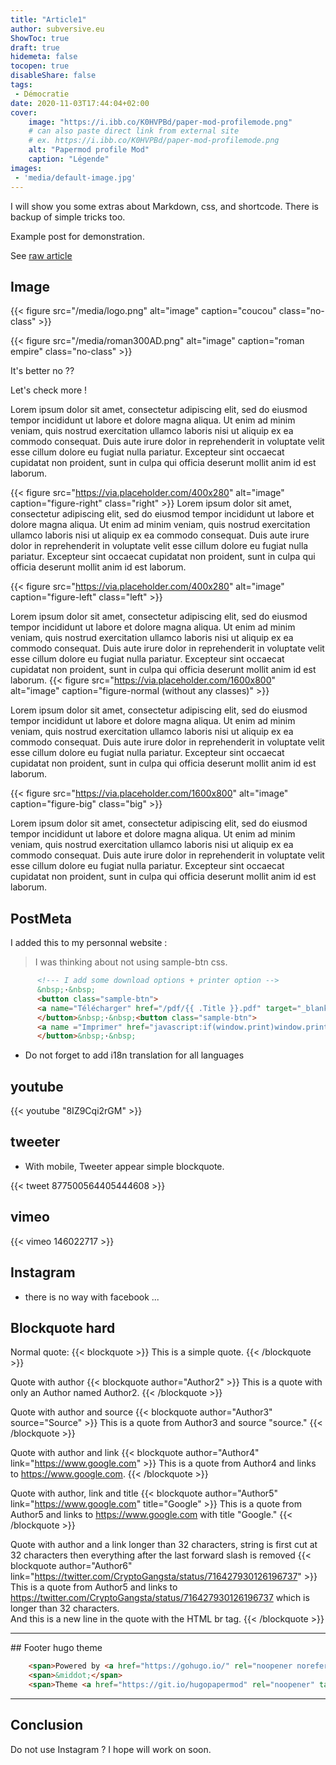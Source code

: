 ```yaml
---
title: "Article1"
author: subversive.eu
ShowToc: true
draft: true
hidemeta: false
tocopen: true
disableShare: false
tags:
 - Démocratie
date: 2020-11-03T17:44:04+02:00
cover:
    image: "https://i.ibb.co/K0HVPBd/paper-mod-profilemode.png"
    # can also paste direct link from external site
    # ex. https://i.ibb.co/K0HVPBd/paper-mod-profilemode.png
    alt: "Papermod profile Mod"
    caption: "Légende"
images:
 - 'media/default-image.jpg'
---
```


I will show you some extras about Markdown, css, and shortcode.
There is backup of simple tricks too.

<!--more-->

Example post for demonstration.


See [raw article](https://raw.githubusercontent.com/subversive-eu/hugo-subversive/exampleSite/content/posts/example.md)

## Image

{{< figure src="/media/logo.png" alt="image" caption="coucou" class="no-class" >}}

{{< figure src="/media/roman300AD.png" alt="image" caption="roman empire" class="no-class" >}}

It's better no ??

Let's check more !


Lorem ipsum dolor sit amet, consectetur adipiscing elit, sed do eiusmod tempor incididunt ut labore et dolore magna aliqua. Ut enim ad minim veniam, quis nostrud exercitation ullamco laboris nisi ut aliquip ex ea commodo consequat. Duis aute irure dolor in reprehenderit in voluptate velit esse cillum dolore eu fugiat nulla pariatur. Excepteur sint occaecat cupidatat non proident, sunt in culpa qui officia deserunt mollit anim id est laborum.


{{< figure src="https://via.placeholder.com/400x280" alt="image" caption="figure-right" class="right" >}}
Lorem ipsum dolor sit amet, consectetur adipiscing elit, sed do eiusmod tempor incididunt ut labore et dolore magna aliqua. Ut enim ad minim veniam, quis nostrud exercitation ullamco laboris nisi ut aliquip ex ea commodo consequat. Duis aute irure dolor in reprehenderit in voluptate velit esse cillum dolore eu fugiat nulla pariatur. Excepteur sint occaecat cupidatat non proident, sunt in culpa qui officia deserunt mollit anim id est laborum.

{{< figure src="https://via.placeholder.com/400x280" alt="image" caption="figure-left" class="left" >}}

Lorem ipsum dolor sit amet, consectetur adipiscing elit, sed do eiusmod tempor incididunt ut labore et dolore magna aliqua. Ut enim ad minim veniam, quis nostrud exercitation ullamco laboris nisi ut aliquip ex ea commodo consequat. Duis aute irure dolor in reprehenderit in voluptate velit esse cillum dolore eu fugiat nulla pariatur. Excepteur sint occaecat cupidatat non proident, sunt in culpa qui officia deserunt mollit anim id est laborum.
{{< figure src="https://via.placeholder.com/1600x800" alt="image" caption="figure-normal (without any classes)" >}}

Lorem ipsum dolor sit amet, consectetur adipiscing elit, sed do eiusmod tempor incididunt ut labore et dolore magna aliqua. Ut enim ad minim veniam, quis nostrud exercitation ullamco laboris nisi ut aliquip ex ea commodo consequat. Duis aute irure dolor in reprehenderit in voluptate velit esse cillum dolore eu fugiat nulla pariatur. Excepteur sint occaecat cupidatat non proident, sunt in culpa qui officia deserunt mollit anim id est laborum.

{{< figure src="https://via.placeholder.com/1600x800" alt="image" caption="figure-big" class="big" >}}

Lorem ipsum dolor sit amet, consectetur adipiscing elit, sed do eiusmod tempor incididunt ut labore et dolore magna aliqua. Ut enim ad minim veniam, quis nostrud exercitation ullamco laboris nisi ut aliquip ex ea commodo consequat. Duis aute irure dolor in reprehenderit in voluptate velit esse cillum dolore eu fugiat nulla pariatur. Excepteur sint occaecat cupidatat non proident, sunt in culpa qui officia deserunt mollit anim id est laborum.

## PostMeta

I added this to my personnal website :

> I was thinking about not using sample-btn css.

```html
      <!--- I add some download options + printer option -->
      &nbsp;·&nbsp;
      <button class="sample-btn">
      <a name="Télécharger" href="/pdf/{{ .Title }}.pdf" target="_blank" rel="noopener noreferrer" download>{{ i18n "pdf" }}</a>
      </button>&nbsp;·&nbsp;<button class="sample-btn">
      <a name ="Imprimer" href="javascript:if(window.print)window.print()">{{ i18n "print" }}</a>
      </button>&nbsp;·&nbsp;
```

* Do not forget to add i18n translation for all languages

## youtube

{{< youtube "8IZ9Cqi2rGM" >}}

## tweeter

* With mobile, Tweeter appear simple blockquote.

{{< tweet 877500564405444608 >}}

## vimeo

{{< vimeo 146022717 >}}

## Instagram

* there is no way with facebook ...

## Blockquote hard

Normal quote:
{{< blockquote >}}
  This is a simple quote.
{{< /blockquote >}}

Quote with author
{{< blockquote author="Author2" >}}
  This is a quote with only an Author named Author2.
{{< /blockquote >}}

Quote with author and source
{{< blockquote author="Author3" source="Source" >}}
  This is a quote from Author3 and source "source."
{{< /blockquote >}}

Quote with author and link
{{< blockquote author="Author4" link="https://www.google.com" >}}
  This is a quote from Author4 and links to https://www.google.com.
{{< /blockquote >}}

Quote with author, link and title
{{< blockquote author="Author5" link="https://www.google.com" title="Google" >}}
  This is a quote from Author5 and links to https://www.google.com with title "Google."
{{< /blockquote >}}

Quote with author and a link longer than 32 characters, string is first cut at 32 characters then everything after the last forward slash is removed
{{< blockquote author="Author6" link="https://twitter.com/CryptoGangsta/status/716427930126196737" >}}
  This is a quote from Author5 and links to https://twitter.com/CryptoGangsta/status/716427930126196737 which is longer than 32 characters.
  <br>And this is a new line in the quote with the HTML br tag.
{{< /blockquote >}}

---

## Footer hugo theme

```html
    <span>Powered by <a href="https://gohugo.io/" rel="noopener noreferrer" target="_blank">Hugo️️</a>️</span>
    <span>&middot;</span>
    <span>Theme️ <a href="https://git.io/hugopapermod" rel="noopener" target="_blank">PaperMod</a></span>
```

---

## Conclusion

Do not use Instagram ? I hope will work on soon.
